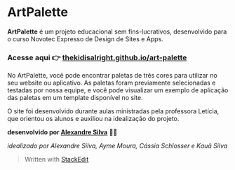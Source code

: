 # ArtPalette
**ArtPalette** é um projeto educacional sem fins-lucrativos, desenvolvido para o curso Novotec Expresso de Design de Sites e Apps.

### Acesse aqui :point_right: [thekidisalright.github.io/art-palette](https://thekidisalright.github.io/art-palette/)

No ArtPalette, você pode encontrar paletas de três cores para utilizar no seu website ou aplicativo. As paletas foram previamente selecionadas e testadas por nossa equipe, e você pode visualizar um exemplo de aplicação das paletas em um template disponível no site.

O site foi desenvolvido durante aulas ministradas pela professora Letícia, que orientou os alunos e auxiliou na idealização do projeto.

**desenvolvido por [Alexandre Silva](https://github.com/thekidisalright)** :man_technologist:

*idealizado por Alexandre Silva, Ayme Moura, Cássia Schlosser e Kauã Silva*

> Written with [StackEdit](https://stackedit.io/)

